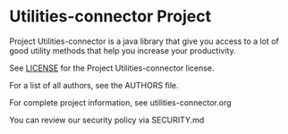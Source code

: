# Utilities-connector Project
Project Utilities-connector is a java library that give you access to a lot of good utility methods that help you increase your productivity.

See [LICENSE](https://github.com/bakus32/utilities-connector/blob/master/LICENCE) for the Project Utilities-connector license.


For a list of all authors, see the AUTHORS file.

For complete project information, see utilities-connector.org

You can review our security policy via SECURITY.md
